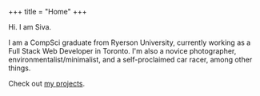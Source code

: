 +++
title = "Home"
+++

Hi.
I am Siva. 

I am a CompSci graduate from Ryerson University, currently working as a Full Stack Web Developer in Toronto. I'm also a novice photographer, environmentalist/minimalist, and a self-proclaimed car racer, among other things.

Check out [my projects](https://dhayalan.com/projects/).